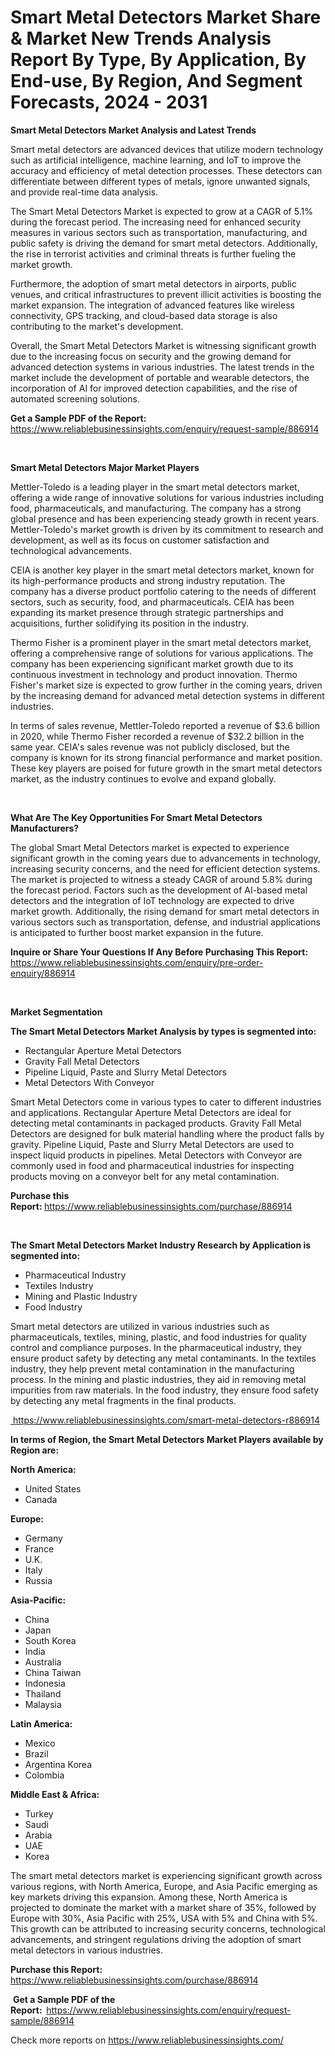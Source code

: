 <p><h1>Smart Metal Detectors Market Share & Market New Trends Analysis Report By Type, By Application, By End-use, By Region, And Segment Forecasts, 2024 - 2031</h1></p><p><strong>Smart Metal Detectors Market Analysis and Latest Trends</strong></p>
<p><p>Smart metal detectors are advanced devices that utilize modern technology such as artificial intelligence, machine learning, and IoT to improve the accuracy and efficiency of metal detection processes. These detectors can differentiate between different types of metals, ignore unwanted signals, and provide real-time data analysis.</p><p>The Smart Metal Detectors Market is expected to grow at a CAGR of 5.1% during the forecast period. The increasing need for enhanced security measures in various sectors such as transportation, manufacturing, and public safety is driving the demand for smart metal detectors. Additionally, the rise in terrorist activities and criminal threats is further fueling the market growth.</p><p>Furthermore, the adoption of smart metal detectors in airports, public venues, and critical infrastructures to prevent illicit activities is boosting the market expansion. The integration of advanced features like wireless connectivity, GPS tracking, and cloud-based data storage is also contributing to the market's development.</p><p>Overall, the Smart Metal Detectors Market is witnessing significant growth due to the increasing focus on security and the growing demand for advanced detection systems in various industries. The latest trends in the market include the development of portable and wearable detectors, the incorporation of AI for improved detection capabilities, and the rise of automated screening solutions.</p></p>
<p><strong>Get a Sample PDF of the Report:&nbsp;</strong> <a href="https://www.reliablebusinessinsights.com/enquiry/request-sample/886914">https://www.reliablebusinessinsights.com/enquiry/request-sample/886914</a></p>
<p>&nbsp;</p>
<p><strong>Smart Metal Detectors Major Market Players</strong></p>
<p><p>Mettler-Toledo is a leading player in the smart metal detectors market, offering a wide range of innovative solutions for various industries including food, pharmaceuticals, and manufacturing. The company has a strong global presence and has been experiencing steady growth in recent years. Mettler-Toledo's market growth is driven by its commitment to research and development, as well as its focus on customer satisfaction and technological advancements.</p><p>CEIA is another key player in the smart metal detectors market, known for its high-performance products and strong industry reputation. The company has a diverse product portfolio catering to the needs of different sectors, such as security, food, and pharmaceuticals. CEIA has been expanding its market presence through strategic partnerships and acquisitions, further solidifying its position in the industry.</p><p>Thermo Fisher is a prominent player in the smart metal detectors market, offering a comprehensive range of solutions for various applications. The company has been experiencing significant market growth due to its continuous investment in technology and product innovation. Thermo Fisher's market size is expected to grow further in the coming years, driven by the increasing demand for advanced metal detection systems in different industries.</p><p>In terms of sales revenue, Mettler-Toledo reported a revenue of $3.6 billion in 2020, while Thermo Fisher recorded a revenue of $32.2 billion in the same year. CEIA's sales revenue was not publicly disclosed, but the company is known for its strong financial performance and market position. These key players are poised for future growth in the smart metal detectors market, as the industry continues to evolve and expand globally.</p></p>
<p>&nbsp;</p>
<p><strong>What Are The Key Opportunities For Smart Metal Detectors Manufacturers?</strong></p>
<p><p>The global Smart Metal Detectors market is expected to experience significant growth in the coming years due to advancements in technology, increasing security concerns, and the need for efficient detection systems. The market is projected to witness a steady CAGR of around 5.8% during the forecast period. Factors such as the development of AI-based metal detectors and the integration of IoT technology are expected to drive market growth. Additionally, the rising demand for smart metal detectors in various sectors such as transportation, defense, and industrial applications is anticipated to further boost market expansion in the future.</p></p>
<p><strong>Inquire or Share Your Questions If Any Before Purchasing This Report:</strong> <a href="https://www.reliablebusinessinsights.com/enquiry/pre-order-enquiry/886914">https://www.reliablebusinessinsights.com/enquiry/pre-order-enquiry/886914</a></p>
<p>&nbsp;</p>
<p><strong>Market Segmentation</strong></p>
<p><strong>The Smart Metal Detectors Market Analysis by types is segmented into:</strong></p>
<p><ul><li>Rectangular Aperture Metal Detectors</li><li>Gravity Fall Metal Detectors</li><li>Pipeline Liquid, Paste and Slurry Metal Detectors</li><li>Metal Detectors With Conveyor</li></ul></p>
<p><p>Smart Metal Detectors come in various types to cater to different industries and applications. Rectangular Aperture Metal Detectors are ideal for detecting metal contaminants in packaged products. Gravity Fall Metal Detectors are designed for bulk material handling where the product falls by gravity. Pipeline Liquid, Paste and Slurry Metal Detectors are used to inspect liquid products in pipelines. Metal Detectors with Conveyor are commonly used in food and pharmaceutical industries for inspecting products moving on a conveyor belt for any metal contamination.</p></p>
<p><strong>Purchase this Report:&nbsp;</strong><a href="https://www.reliablebusinessinsights.com/purchase/886914">https://www.reliablebusinessinsights.com/purchase/886914</a></p>
<p>&nbsp;</p>
<p><strong>The Smart Metal Detectors Market Industry Research by Application is segmented into:</strong></p>
<p><ul><li>Pharmaceutical Industry</li><li>Textiles Industry</li><li>Mining and Plastic Industry</li><li>Food Industry</li></ul></p>
<p><p>Smart metal detectors are utilized in various industries such as pharmaceuticals, textiles, mining, plastic, and food industries for quality control and compliance purposes. In the pharmaceutical industry, they ensure product safety by detecting any metal contaminants. In the textiles industry, they help prevent metal contamination in the manufacturing process. In the mining and plastic industries, they aid in removing metal impurities from raw materials. In the food industry, they ensure food safety by detecting any metal fragments in the final products.</p></p>
<p><a href="https://www.reliablebusinessinsights.com/smart-metal-detectors-r886914">&nbsp;https://www.reliablebusinessinsights.com/smart-metal-detectors-r886914</a></p>
<p><strong>In terms of Region, the Smart Metal Detectors Market Players available by Region are:</strong></p>
<p>
    <p> <strong> North America: </strong>
        <ul>
            <li>United States</li>
            <li>Canada</li>
        </ul>
        </p> 
    <p> <strong> Europe: </strong>
        <ul>
            <li>Germany</li>
            <li>France</li>
            <li>U.K.</li>
            <li>Italy</li>
            <li>Russia</li>
        </ul>
        </p> 
    <p> <strong> Asia-Pacific: </strong>
        <ul>
            <li>China</li>
            <li>Japan</li>
            <li>South Korea</li>
            <li>India</li>
            <li>Australia</li>
            <li>China Taiwan</li>
            <li>Indonesia</li>
            <li>Thailand</li>
            <li>Malaysia</li>
        </ul>
        </p> 
    <p> <strong> Latin America: </strong>
        <ul>
            <li>Mexico</li>
            <li>Brazil</li>
            <li>Argentina Korea</li>
            <li>Colombia</li>
        </ul>
        </p> 
    <p> <strong> Middle East & Africa: </strong>
        <ul>
            <li>Turkey</li>
            <li>Saudi</li>
            <li>Arabia</li>
            <li>UAE</li>
            <li>Korea</li>
        </ul>
    </p>
    </p>
<p><p>The smart metal detectors market is experiencing significant growth across various regions, with North America, Europe, and Asia Pacific emerging as key markets driving this expansion. Among these, North America is projected to dominate the market with a market share of 35%, followed by Europe with 30%, Asia Pacific with 25%, USA with 5% and China with 5%. This growth can be attributed to increasing security concerns, technological advancements, and stringent regulations driving the adoption of smart metal detectors in various industries.</p></p>
<p><strong>Purchase this Report: </strong><a href="https://www.reliablebusinessinsights.com/purchase/886914">https://www.reliablebusinessinsights.com/purchase/886914</a></p>
<p>&nbsp;<strong>Get a Sample PDF of the Report:&nbsp;&nbsp;</strong><a href="https://www.reliablebusinessinsights.com/enquiry/request-sample/886914">https://www.reliablebusinessinsights.com/enquiry/request-sample/886914</a></p>
<p><strong></strong></p>
<p>Check more reports on <a href="https://www.reliablebusinessinsights.com/">https://www.reliablebusinessinsights.com/</a></p>